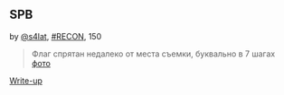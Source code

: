 ## SPB  
by [@s4lat](https://github.com/s4lat), [#RECON](/README.md#RECON), 150

> Флаг спрятан недалеко от места съемки, буквально в 7 шагах
> [фото](./attachments/IMG_20220312_142439.jpg)

[Write-up](WRITEUP.md)  